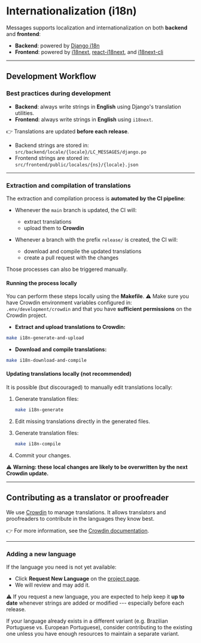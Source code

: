 # Internationalization (i18n)

Messages supports localization and internationalization on both
**backend** and **frontend**:

-   **Backend**: powered by [Django
    i18n](https://docs.djangoproject.com/en/5.2/topics/i18n/translation/)
-   **Frontend**: powered by [i18next](https://www.i18next.com/),
    [react-i18next](https://react.i18next.com/), and
    [i18next-cli](https://github.com/i18next/i18next-cli)

------------------------------------------------------------------------

## Development Workflow

### Best practices during development

-   **Backend**: always write strings in **English** using Django's
    translation utilities.
-   **Frontend**: always write strings in **English** using `i18next`.

👉 Translations are updated **before each release**.

-   Backend strings are stored in:
    `src/backend/locale/{locale}/LC_MESSAGES/django.po`
-   Frontend strings are stored in:
    `src/frontend/public/locales/{ns}/{locale}.json`

------------------------------------------------------------------------

### Extraction and compilation of translations

The extraction and compilation process is **automated by the CI
pipeline**:

-   Whenever the `main` branch is updated, the CI
    will:
    -   extract translations
    -   upload them to **Crowdin**

-   Whenever a branch with the prefix `release/` is created, the CI
    will:
    -   download and compile the updated translations
    -   create a pull request with the changes

Those processes can also be triggered manually.

#### Running the process locally

You can perform these steps locally using the **Makefile**.
⚠️ Make sure you have Crowdin environment variables configured in:
`.env/development/crowdin`
and that you have **sufficient permissions** on the Crowdin project.

-   **Extract and upload translations to Crowdin:**

``` sh
make i18n-generate-and-upload
```

-   **Download and compile translations:**

``` sh
make i18n-download-and-compile
```

#### Updating translations locally (not recommended)

It is possible (but discouraged) to manually edit translations locally:

1.  Generate translation files:

    ``` sh
    make i18n-generate
    ```

2.  Edit missing translations directly in the generated files.

3.  Generate translation files:

    ``` sh
    make i18n-compile
    ```

4.  Commit your changes.

⚠️ **Warning: these local changes are likely to be overwritten**
**by the next Crowdin update.**

------------------------------------------------------------------------

## Contributing as a translator or proofreader

We use [Crowdin](https://crowdin.com) to manage translations.
It allows translators and proofreaders to contribute in the languages
they know best.

👉 For more information, see the [Crowdin
documentation](https://support.crowdin.com).

------------------------------------------------------------------------

### Adding a new language

If the language you need is not yet available:

-   Click **Request New Language** on the [project
    page](https://crowdin.com/project/lasuite-messages).
-   We will review and may add it.

⚠️ If you request a new language, you are expected to help keep it **up
to date** whenever strings are added or modified --- especially before
each release.

If your language already exists in a different variant (e.g. Brazilian
Portuguese vs. European Portuguese), consider contributing to the
existing one unless you have enough resources to maintain a separate
variant.
